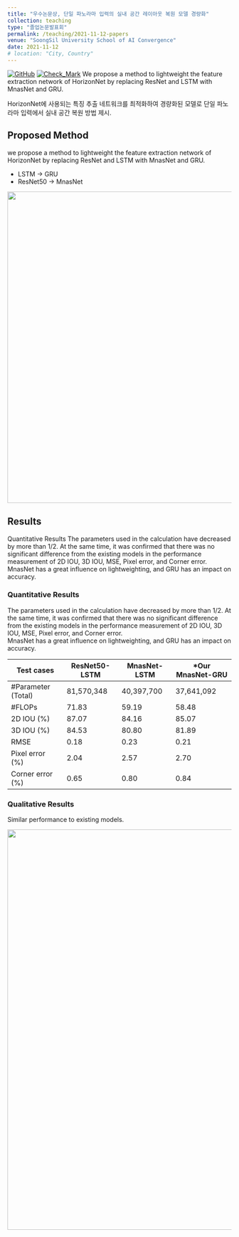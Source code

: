 ```yaml
---
title: "우수논문상, 단일 파노라마 입력의 실내 공간 레이아웃 복원 모델 경량화"
collection: teaching
type: "졸업논문발표회"
permalink: /teaching/2021-11-12-papers
venue: "SoongSil University School of AI Convergence"
date: 2021-11-12
# location: "City, Country"
---
```

[![GitHub](https://img.icons8.com/ios-glyphs/30/000000/github.png)](https://github.com/Dayoung-Kil/Lightweight-Deep-Learning-for-Room-Layout-Estimation-with-a-Single-Panoramic-Image) [![Check_Mark](https://img.icons8.com/?size=30&id=82861&format=png&color=000000/Check_Mark.png)](https://aix.ssu.ac.kr/notice_view.html?idx=920) We propose a method to lightweight the feature extraction network of HorizonNet by replacing ResNet and LSTM with MnasNet and GRU.

HorizonNet에 사용되는 특징 추출 네트워크를 최적화하여 경량화된 모델로 단일 파노라마 입력에서 실내 공간 복원 방법 제시.

## Proposed Method
we propose a method to lightweight the feature extraction network of HorizonNet by replacing ResNet and LSTM with MnasNet and GRU.
- LSTM -> GRU
- ResNet50 -> MnasNet

<p align="center">
<img src="https://user-images.githubusercontent.com/53934639/185856174-e3c24a46-1594-4c58-beab-de2db472dfa6.png" style="width:700px"></p>


## Results
Quantitative Results
The parameters used in the calculation have decreased by more than 1/2. At the same time, it was confirmed that there was no significant difference from the existing models in the performance measurement of 2D IOU, 3D IOU, MSE, Pixel error, and Corner error.
MnasNet has a great influence on lightweighting, and GRU has an impact on accuracy.

### Quantitative Results
The parameters used in the calculation have decreased by more than 1/2.
At the same time, it was confirmed that there was no significant difference from the existing models in the performance measurement of 2D IOU, 3D IOU, MSE, Pixel error, and Corner error. <br>
MnasNet has a great influence on lightweighting, and GRU has an impact on accuracy.

Test cases|ResNet50-LSTM|MnasNet-LSTM|*Our MnasNet-GRU
--|--|--|--
#Parameter (Total) |81,570,348|40,397,700|37,641,092
#FLOPs|71.83|59.19|58.48
2D IOU (%)|87.07|84.16|85.07
3D IOU (%)|84.53|80.80|81.89
RMSE|0.18|0.23|0.21
Pixel error (%)|2.04|2.57|2.70
Corner error (%)|0.65|0.80|0.84

### Qualitative Results
Similar performance to existing models.

<p align="center">
<img src="https://user-images.githubusercontent.com/53934639/185856772-e56f87ae-99c5-47ba-83c6-f0c3ecbacd5d.png" style="width:900px"></p>
